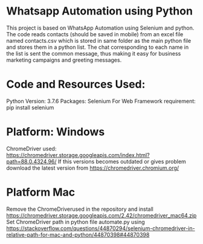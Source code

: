 # Whatsapp Automation using Python
This project is based on WhatsApp Automation using Selenium and python. The code reads contacts (should be saved in mobile) from an excel file named contacts.csv which is stored in same folder as the main python file and stores them in a python list. The chat corresponding to each name in the list is sent the common message, thus making it easy for business marketing campaigns and greeting messages.
# Code and Resources Used:
Python Version: 3.7.6
Packages: Selenium
For Web Framework requirement:
pip install selenium
# Platform: Windows
ChromeDriver used: https://chromedriver.storage.googleapis.com/index.html?path=88.0.4324.96/
If this versions becomes outdated or gives problem download the latest version from https://chromedriver.chromium.org/
# Platform Mac
Remove the ChromeDriverused in the repository and install https://chromedriver.storage.googleapis.com/2.42/chromedriver_mac64.zip
Set ChromeDriver path in python file automate.py using https://stackoverflow.com/questions/44870294/selenium-chromedriver-in-relative-path-for-mac-and-python/44870398#44870398 
